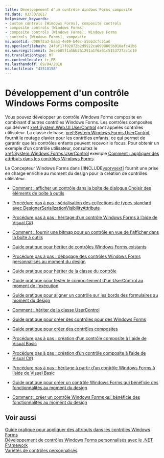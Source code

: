 ```yaml
---
title: Développement d'un contrôle Windows Forms composite
ms.date: 03/30/2017
helpviewer_keywords:
- custom controls [Windows Forms], composite controls
- composite controls [Windows Forms]
- composite controls [Windows Forms], Windows Forms
- controls [Windows Forms], composite
ms.assetid: d086f2a3-baa3-4e09-b40c-a5bb3cfc51a6
ms.openlocfilehash: 24fbf17f02072b2d9922ca0998805b916afc41b6
ms.sourcegitcommit: 2eceb05f1a5bb261291a1f6a91c5153727ac1c19
ms.translationtype: MT
ms.contentlocale: fr-FR
ms.lasthandoff: 09/04/2018
ms.locfileid: "43510158"
---
```

# <a name="developing-a-composite-windows-forms-control"></a>Développement d'un contrôle Windows Forms composite
Vous pouvez développer un contrôle Windows Forms composite en combinant d'autres contrôles Windows Forms. Les contrôles composites qui dérivent <xref:System.Web.UI.UserControl> sont appelés contrôles utilisateur. La classe de base, <xref:System.Windows.Forms.UserControl>, fournit le routage clavier pour les contrôles enfants, ce qui permet de garantir que les contrôles enfants peuvent recevoir le focus. Pour obtenir un exemple d’un contrôle utilisateur, consultez le <xref:System.Windows.Forms.UserControl> exemple [Comment : appliquer des attributs dans les contrôles Windows Forms](../../../../docs/framework/winforms/controls/how-to-apply-attributes-in-windows-forms-controls.md).  
  
 Le Concepteur Windows Forms dans [!INCLUDE[vsprvsext](../../../../includes/vsprvsext-md.md)] fournit une prise en charge enrichie au moment du design pour la création de contrôles utilisateur.  
  
-   [Comment : afficher un contrôle dans la boîte de dialogue Choisir des éléments de boîte à outils](https://msdn.microsoft.com/library/9yxtkx75\(v=vs.110\))  
  
-   [Procédure pas à pas : sérialisation des collections de types standard avec DesignerSerializationVisibilityAttribute](serializing-collections-designerserializationvisibilityattribute.md)  
  
-   [Procédure pas à pas : héritage d’un contrôle Windows Forms à l’aide de Visual C#](https://msdn.microsoft.com/library/09476da0-8d4c-4a4c-b969-649519dfb438))  
  
-   [Comment : fournir une bitmap pour un contrôle en vue de l'afficher dans la boîte à outils](https://msdn.microsoft.com/library/4wk1wc0a\(v=vs.110\))  
  
-   [Guide pratique pour hériter de contrôles Windows Forms existants](https://msdn.microsoft.com/library/7h62478z\(v=vs.110\))  
  
-   [Procédure pas à pas : débogage des contrôles Windows Forms personnalisés au moment du design](https://msdn.microsoft.com/library/5ytx0z24\(v=vs.110\))  
  
-   [Guide pratique pour hériter de la classe du contrôle](https://msdn.microsoft.com/library/skcysbt2\(v=vs.110\))  
  
-   [Guide pratique pour tester le comportement d'un UserControl au moment de l'exécution](how-to-test-the-run-time-behavior-of-a-usercontrol.md)  
  
-   [Guide pratique pour aligner un contrôle sur les bords des formulaires au moment du design](https://msdn.microsoft.com/library/1fxyb15b\(v=vs.110\))  
  
-   [Comment : hériter de la classe UserControl](https://msdn.microsoft.com/library/00ctb4z0\(v=vs.110\))  
  
-   [Guide pratique pour créer des contrôles pour des Windows Forms](https://msdn.microsoft.com/library/bs3yhkh7\(v=vs.110\))  
  
-   [Guide pratique pour créer des contrôles composites](https://msdn.microsoft.com/library/3sf86w5h\(v=vs.110\))  
  
-   [Procédure pas à pas : création d'un contrôle composite à l'aide de Visual Basic](https://msdn.microsoft.com/library/c316f119\(v=vs.110\))  
  
-   [Procédure pas à pas : création d’un contrôle composite à l’aide de Visual C#](https://msdn.microsoft.com/library/f88481a8-c746-4a36-9479-374ce5f2e91f))  
  
-   [Procédure pas à pas : héritage à partir d’un contrôle Windows Forms à l’aide de Visual Basic](https://msdn.microsoft.com/library/w2a8y03d\(v=vs.110\))  
  
-   [Guide pratique pour créer un contrôle Windows Forms qui bénéficie des fonctionnalités au moment du design](https://msdn.microsoft.com/library/307hck25\(v=vs.110\))  
  
-   [Comment : créer un contrôle Windows Forms qui bénéficie des fonctionnalités au moment du design](https://msdn.microsoft.com/library/307hck25\(v=vs.120\))  
  
## <a name="see-also"></a>Voir aussi  
 [Guide pratique pour appliquer des attributs dans les contrôles Windows Forms](../../../../docs/framework/winforms/controls/how-to-apply-attributes-in-windows-forms-controls.md)  
 [Développement de contrôles Windows Forms personnalisés avec le .NET Framework](../../../../docs/framework/winforms/controls/developing-custom-windows-forms-controls.md)  
 [Variétés de contrôles personnalisés](../../../../docs/framework/winforms/controls/varieties-of-custom-controls.md)
